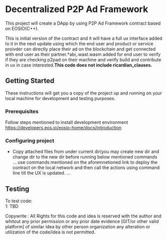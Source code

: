 # Decentralized P2P Ad Framework

This project will create a DApp by using P2P Ad Framework contract based on EOSIO(C++).

This is initial version of the contract and it will have a full ux interface added to it in the next update using which the end user and  product or service proivder can directly place their ad on the blockchain and get connected with end user as their partner.*abi,.wast.wasm added for end user to verify if they are checking p2pad on their machine and verify build and contribute in ux in case interested.**This code does not include ricardian_clauses.**  
## Getting Started

These instructions will get you a copy of the project up and running on your local machine for development and testing purposes.  

### Prerequisites

Follow steps mentioned to install development environment https://developers.eos.io/eosio-home/docs/introduction  

### Configuring project

- Copy attached files from under current dir(you may create new dir and change dir to the new dir before running below mentioned commands  
...
use commands mentioned on the aforemnetioned link to deploy the contract on the local network and then call the actions using command line till the UX is updated.
...
## Testing

To test code:  
1: TBD

Copywrite : All Rights for this code and idea is reserved with the author and whitout any prior permission or any prior date evidence [GIT/or other valid platform] of similar idea by other person organization any alteration or utilization of the code/idea is not permitted.
